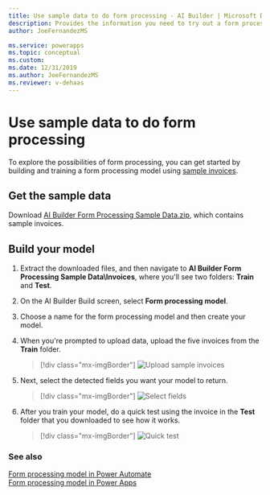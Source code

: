 ```yaml
---
title: Use sample data to do form processing - AI Builder | Microsoft Docs
description: Provides the information you need to try out a form processing model with sample data AI Builder.
author: JoeFernandezMS

ms.service: powerapps
ms.topic: conceptual
ms.custom: 
ms.date: 12/31/2019
ms.author: JoeFernandezMS
ms.reviewer: v-dehaas
---
```


# Use sample data to do form processing


To explore the possibilities of form processing, you can get started by building and training a form processing model using [sample invoices](https://go.microsoft.com/fwlink/?linkid=2128080).


## Get the sample data

Download [AI Builder Form Processing Sample Data.zip](https://go.microsoft.com/fwlink/?linkid=2128080), which contains sample invoices.


## Build your model

1. Extract the downloaded files, and then navigate to **AI Builder Form Processing Sample Data\Invoices**, where you'll see two folders: **Train** and **Test**.
2. On the AI Builder Build screen, select **Form processing model**.
3. Choose a name for the form processing model and then create your model.
4. When you're prompted to upload data, upload the five invoices from the **Train** folder.

   > [!div class="mx-imgBorder"]
   > ![Upload sample invoices](media/upload-forms.png "Upload sample invoices")

5. Next, select the detected fields you want your model to return.

   > [!div class="mx-imgBorder"]
   > ![Select fields](media/select-form-fields.png "Select fields")

6. After you train your model, do a quick test using the invoice in the **Test** folder that you downloaded to see how it works.

   > [!div class="mx-imgBorder"]
   > ![Quick test](media/quick-test-form.png "Quick test")

### See also
[Form processing model in Power Automate](form-processing-model-in-flow.md) </br>
[Form processing model in Power Apps](form-processor-component-in-powerapps.md)
